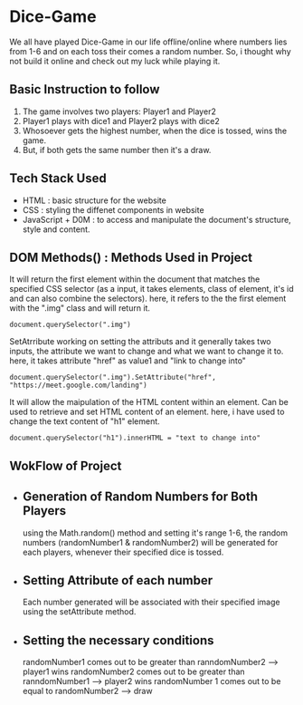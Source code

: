 # Dice-Game
We all have played Dice-Game in our life offline/online where numbers lies from 1-6 and on each toss their comes a random number.
So, i thought why not build it online and check out my luck while playing it.

## Basic Instruction to follow
1. The game involves two players: Player1 and Player2
2. Player1 plays with dice1 and Player2 plays with dice2
3. Whosoever gets the highest number, when the dice is tossed, wins the game.
4. But, if both gets the same number then it's a draw.

## Tech Stack Used
+ HTML : basic structure for the website
+ CSS : styling the diffenet components in website
+ JavaScript + D0M : to access and manipulate the document's structure, style and content.

## DOM Methods() : Methods Used in Project
It will return the first element within the document that matches the specified CSS selector (as a input, it takes elements, class of element, it's id and can also combine the selectors).
here, it refers to the the first element with the ".img" class and will return it.
```
document.querySelector(".img")
```
SetAtrribute working on setting the attributs and it generally takes two inputs, the attribute we want to change and what we want to change it to.
here, it takes attribute "href" as value1 and "link to change into" 
```
document.querySelector(".img").SetAttribute("href", "https://meet.google.com/landing")
```
It will allow the maipulation of the HTML content within an element. Can be used to retrieve and set HTML content of an element.
here, i have used to change the text content of "h1" element.
```
document.querySelector("h1").innerHTML = "text to change into"
```
## WokFlow of Project
+ ## Generation of Random Numbers for Both Players 
  using the Math.random() method and setting it's range 1-6, the random numbers (randomNumber1 & randomNumber2) will be generated for each players, whenever their specified dice is tossed.
+ ## Setting Attribute of each number
  Each number generated will be associated with their specified image using the setAttribute method.
+ ## Setting the necessary conditions
  randomNumber1 comes out to be greater than ranndomNumber2 --> player1 wins
  randomNumber2 comes out to be greater than ranndomNumber1 --> player2 wins
  randomNumber 1 comes out to be equal to randomNumber2 --> draw

